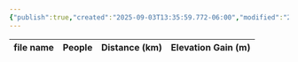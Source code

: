 ```yaml
---
{"publish":true,"created":"2025-09-03T13:35:59.772-06:00","modified":"2025-09-03T14:56:26.675-06:00","published":"2025-09-03T14:56:26.675-06:00","tags":["route"],"cssclasses":"","elevation":null,"region":"Crowsnest Pass","location":null,"DWYT":null,"Kane":"Easy","completed":false}
---
```



| file name | People | Distance (km) | Elevation Gain (m) |
| --------- | ------ | ------------- | ------------------ |